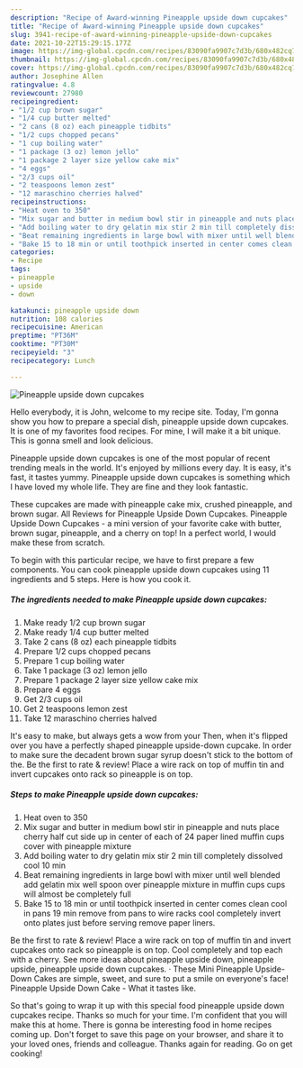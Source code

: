 ```yaml
---
description: "Recipe of Award-winning Pineapple upside down cupcakes"
title: "Recipe of Award-winning Pineapple upside down cupcakes"
slug: 3941-recipe-of-award-winning-pineapple-upside-down-cupcakes
date: 2021-10-22T15:29:15.177Z
image: https://img-global.cpcdn.com/recipes/83090fa9907c7d3b/680x482cq70/pineapple-upside-down-cupcakes-recipe-main-photo.jpg
thumbnail: https://img-global.cpcdn.com/recipes/83090fa9907c7d3b/680x482cq70/pineapple-upside-down-cupcakes-recipe-main-photo.jpg
cover: https://img-global.cpcdn.com/recipes/83090fa9907c7d3b/680x482cq70/pineapple-upside-down-cupcakes-recipe-main-photo.jpg
author: Josephine Allen
ratingvalue: 4.8
reviewcount: 27980
recipeingredient:
- "1/2 cup brown sugar"
- "1/4 cup butter melted"
- "2 cans (8 oz) each pineapple tidbits"
- "1/2 cups chopped pecans"
- "1 cup boiling water"
- "1 package (3 oz) lemon jello"
- "1 package 2 layer size yellow cake mix"
- "4 eggs"
- "2/3 cups oil"
- "2 teaspoons lemon zest"
- "12 maraschino cherries halved"
recipeinstructions:
- "Heat oven to 350"
- "Mix sugar and butter in medium bowl stir in pineapple and nuts place cherry half cut side up in center of each of 24 paper lined muffin cups cover with pineapple mixture"
- "Add boiling water to dry gelatin mix stir 2 min till completely dissolved cool 10 min"
- "Beat remaining ingredients in large bowl with mixer until well blended add gelatin mix well spoon over pineapple mixture in muffin cups cups will almost be completely full"
- "Bake 15 to 18 min or until toothpick inserted in center comes clean cool in pans 19 min remove from pans to wire racks cool completely invert onto plates just before serving remove paper liners."
categories:
- Recipe
tags:
- pineapple
- upside
- down

katakunci: pineapple upside down 
nutrition: 108 calories
recipecuisine: American
preptime: "PT36M"
cooktime: "PT30M"
recipeyield: "3"
recipecategory: Lunch

---
```



![Pineapple upside down cupcakes](https://img-global.cpcdn.com/recipes/83090fa9907c7d3b/680x482cq70/pineapple-upside-down-cupcakes-recipe-main-photo.jpg)

Hello everybody, it is John, welcome to my recipe site. Today, I'm gonna show you how to prepare a special dish, pineapple upside down cupcakes. It is one of my favorites food recipes. For mine, I will make it a bit unique. This is gonna smell and look delicious.

Pineapple upside down cupcakes is one of the most popular of recent trending meals in the world. It's enjoyed by millions every day. It is easy, it's fast, it tastes yummy. Pineapple upside down cupcakes is something which I have loved my whole life. They are fine and they look fantastic.

These cupcakes are made with pineapple cake mix, crushed pineapple, and brown sugar. All Reviews for Pineapple Upside Down Cupcakes. Pineapple Upside Down Cupcakes - a mini version of your favorite cake with butter, brown sugar, pineapple, and a cherry on top! In a perfect world, I would make these from scratch.


To begin with this particular recipe, we have to first prepare a few components. You can cook pineapple upside down cupcakes using 11 ingredients and 5 steps. Here is how you cook it.

<!--inarticleads1-->

##### The ingredients needed to make Pineapple upside down cupcakes:

1. Make ready 1/2 cup brown sugar
1. Make ready 1/4 cup butter melted
1. Take 2 cans (8 oz) each pineapple tidbits
1. Prepare 1/2 cups chopped pecans
1. Prepare 1 cup boiling water
1. Take 1 package (3 oz) lemon jello
1. Prepare 1 package 2 layer size yellow cake mix
1. Prepare 4 eggs
1. Get 2/3 cups oil
1. Get 2 teaspoons lemon zest
1. Take 12 maraschino cherries halved


It&#39;s easy to make, but always gets a wow from your Then, when it&#39;s flipped over you have a perfectly shaped pineapple upside-down cupcake. In order to make sure the decadent brown sugar syrup doesn&#39;t stick to the bottom of the. Be the first to rate &amp; review! Place a wire rack on top of muffin tin and invert cupcakes onto rack so pineapple is on top. 

<!--inarticleads2-->

##### Steps to make Pineapple upside down cupcakes:

1. Heat oven to 350
1. Mix sugar and butter in medium bowl stir in pineapple and nuts place cherry half cut side up in center of each of 24 paper lined muffin cups cover with pineapple mixture
1. Add boiling water to dry gelatin mix stir 2 min till completely dissolved cool 10 min
1. Beat remaining ingredients in large bowl with mixer until well blended add gelatin mix well spoon over pineapple mixture in muffin cups cups will almost be completely full
1. Bake 15 to 18 min or until toothpick inserted in center comes clean cool in pans 19 min remove from pans to wire racks cool completely invert onto plates just before serving remove paper liners.


Be the first to rate &amp; review! Place a wire rack on top of muffin tin and invert cupcakes onto rack so pineapple is on top. Cool completely and top each with a cherry. See more ideas about pineapple upside down, pineapple upside, pineapple upside down cupcakes. · These Mini Pineapple Upside-Down Cakes are simple, sweet, and sure to put a smile on everyone&#39;s face! Pineapple Upside Down Cake - What it tastes like. 

So that's going to wrap it up with this special food pineapple upside down cupcakes recipe. Thanks so much for your time. I'm confident that you will make this at home. There is gonna be interesting food in home recipes coming up. Don't forget to save this page on your browser, and share it to your loved ones, friends and colleague. Thanks again for reading. Go on get cooking!
